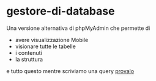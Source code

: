 # gestore-di-database
Una versione alternativa di phpMyAdmin che permette di 
* avere visualizzazione Mobile
* visionare tutte le tabelle
* i contenuti
* la struttura 

e tutto questo mentre scriviamo una query 
[provalo](http://belingheri.altervista.org/data/index.php)
